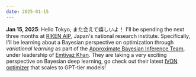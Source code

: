 ```yaml
---
date: 2025-01-15
---
```


**Jan 15, 2025**: Hello Tokyo, また会えて嬉しいよ！ I'll be spending the next three months at [RIKEN AIP](https://www.riken.jp/en/research/labs/aip/), Japan's national research institute. Specifically, I'll be learning about a Bayesian perspective on optimization through *variational learning* as part of the [Approximate Bayesian Inference Team](https://team-approx-bayes.github.io/), under leadership of [Emtiyaz Khan](https://emtiyaz.github.io/). They are taking a very exciting perspective on Bayesian deep learning, go check out their latest [IVON optimizer](https://arxiv.org/abs/2402.17641) that scales to GPT-tier models! 
